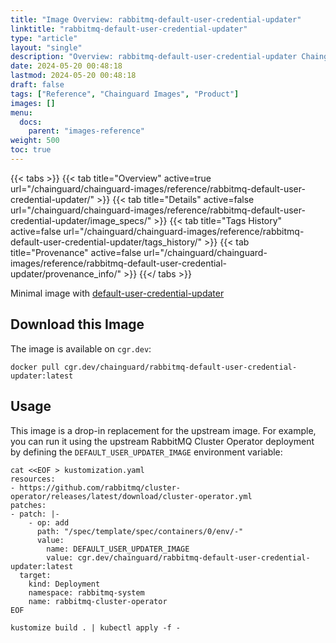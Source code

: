 ```yaml
---
title: "Image Overview: rabbitmq-default-user-credential-updater"
linktitle: "rabbitmq-default-user-credential-updater"
type: "article"
layout: "single"
description: "Overview: rabbitmq-default-user-credential-updater Chainguard Image"
date: 2024-05-20 00:48:18
lastmod: 2024-05-20 00:48:18
draft: false
tags: ["Reference", "Chainguard Images", "Product"]
images: []
menu: 
  docs: 
    parent: "images-reference"
weight: 500
toc: true
---
```


{{< tabs >}}
{{< tab title="Overview" active=true url="/chainguard/chainguard-images/reference/rabbitmq-default-user-credential-updater/" >}}
{{< tab title="Details" active=false url="/chainguard/chainguard-images/reference/rabbitmq-default-user-credential-updater/image_specs/" >}}
{{< tab title="Tags History" active=false url="/chainguard/chainguard-images/reference/rabbitmq-default-user-credential-updater/tags_history/" >}}
{{< tab title="Provenance" active=false url="/chainguard/chainguard-images/reference/rabbitmq-default-user-credential-updater/provenance_info/" >}}
{{</ tabs >}}



<!--overview:start-->
Minimal image with [default-user-credential-updater](https://github.com/rabbitmq/default-user-credential-updater)
<!--overview:end-->

## Download this Image

The image is available on `cgr.dev`:

```
docker pull cgr.dev/chainguard/rabbitmq-default-user-credential-updater:latest
```


<!--body:start-->
## Usage

This image is a drop-in replacement for the upstream image.
For example, you can run it using the upstream RabbitMQ Cluster Operator deployment by
defining the `DEFAULT_USER_UPDATER_IMAGE` environment variable:

```shell
cat <<EOF > kustomization.yaml
resources:
- https://github.com/rabbitmq/cluster-operator/releases/latest/download/cluster-operator.yml
patches:
- patch: |-
    - op: add
      path: "/spec/template/spec/containers/0/env/-"
      value: 
        name: DEFAULT_USER_UPDATER_IMAGE
        value: cgr.dev/chainguard/rabbitmq-default-user-credential-updater:latest
  target:
    kind: Deployment
    namespace: rabbitmq-system
    name: rabbitmq-cluster-operator
EOF

kustomize build . | kubectl apply -f -
```
<!--body:end-->

